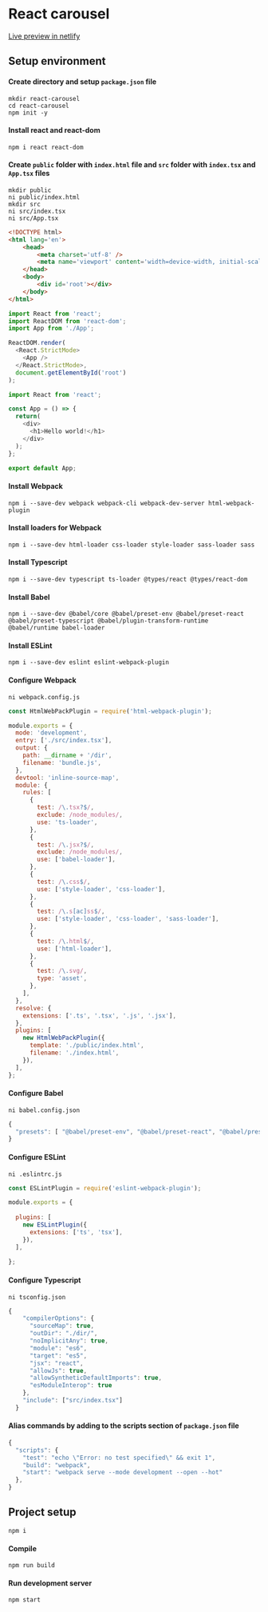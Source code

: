 # React carousel

[Live preview in netlify](https://angry-poitras-db4433.netlify.app)

## Setup environment
#### Create directory and setup `package.json` file
```
mkdir react-carousel
cd react-carousel
npm init -y
```
#### Install react and react-dom
```
npm i react react-dom
```
#### Create `public` folder with `index.html` file and `src` folder with `index.tsx` and `App.tsx` files 
```
mkdir public
ni public/index.html
mkdir src
ni src/index.tsx
ni src/App.tsx
```
```html
<!DOCTYPE html>
<html lang='en'>
    <head>
        <meta charset='utf-8' />
        <meta name='viewport' content='width=device-width, initial-scale=1' />
    </head>
    <body>
        <div id='root'></div>
    </body>
</html>
```
```javascript
import React from 'react';
import ReactDOM from 'react-dom';
import App from './App';

ReactDOM.render(
  <React.StrictMode>
    <App />
  </React.StrictMode>,
  document.getElementById('root')
);
```
```javascript
import React from 'react';

const App = () => {
  return(
    <div>
      <h1>Hello world!</h1>
    </div>
  );
};

export default App;
```
#### Install Webpack
```
npm i --save-dev webpack webpack-cli webpack-dev-server html-webpack-plugin
```
#### Install loaders for Webpack
```
npm i --save-dev html-loader css-loader style-loader sass-loader sass
```
#### Install Typescript
```
npm i --save-dev typescript ts-loader @types/react @types/react-dom
```
#### Install Babel 
```
npm i --save-dev @babel/core @babel/preset-env @babel/preset-react @babel/preset-typescript @babel/plugin-transform-runtime @babel/runtime babel-loader 
```
#### Install ESLint
```
npm i --save-dev eslint eslint-webpack-plugin
```
#### Configure Webpack
```
ni webpack.config.js
```
```javascript
const HtmlWebPackPlugin = require('html-webpack-plugin');

module.exports = {
  mode: 'development',
  entry: ['./src/index.tsx'],
  output: {
    path: __dirname + '/dir',
    filename: 'bundle.js',
  },
  devtool: 'inline-source-map',
  module: {
    rules: [
      {
        test: /\.tsx?$/,
        exclude: /node_modules/,
        use: 'ts-loader',
      },
      {
        test: /\.jsx?$/,
        exclude: /node_modules/,
        use: ['babel-loader'],
      },
      {
        test: /\.css$/,
        use: ['style-loader', 'css-loader'],
      },
      {
        test: /\.s[ac]ss$/,
        use: ['style-loader', 'css-loader', 'sass-loader'],
      },
      {
        test: /\.html$/,
        use: ['html-loader'],
      },
      {
        test: /\.svg/,
        type: 'asset',
      },
    ],
  },
  resolve: {
    extensions: ['.ts', '.tsx', '.js', '.jsx'],
  },
  plugins: [
    new HtmlWebPackPlugin({
      template: './public/index.html',
      filename: './index.html',
    }),
  ],
};

```
#### Configure Babel
```
ni babel.config.json
```
```javascript
{
  "presets": [ "@babel/preset-env", "@babel/preset-react", "@babel/preset-typescript" ]
}
```
#### Configure ESLint
```
ni .eslintrc.js
```
```javascript
const ESLintPlugin = require('eslint-webpack-plugin');

module.exports = {
  
  plugins: [
    new ESLintPlugin({
      extensions: ['ts', 'tsx'],
    }),
  ],
  
};
```
#### Configure Typescript
```
ni tsconfig.json
```
```javascript
{
    "compilerOptions": {
      "sourceMap": true,
      "outDir": "./dir/",
      "noImplicitAny": true,
      "module": "es6",
      "target": "es5",
      "jsx": "react",
      "allowJs": true,
      "allowSyntheticDefaultImports": true,
      "esModuleInterop": true
    },
    "include": ["src/index.tsx"]
  }
```
#### Alias commands by adding to the scripts section of `package.json` file
```javascript
{
  "scripts": {
    "test": "echo \"Error: no test specified\" && exit 1",
    "build": "webpack",
    "start": "webpack serve --mode development --open --hot"
  },  
}
```
## Project setup
```
npm i
```

#### Compile
```
npm run build
```

#### Run development server
```
npm start
```

